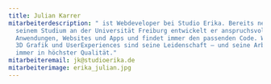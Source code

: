 ```yaml
---
title: Julian Karrer
mitarbeiterdescription: " ist Webdeveloper bei Studio Erika. Bereits neben
  seinem Studium an der Universität Freiburg entwickelt er anspruchsvolle
  Anwendungen, Websites und Apps und findet immer den passenden Code. Webdesign,
  3D Grafik und UserExperiences sind seine Leidenschaft – und seine Arbeiten
  immer in höchster Qualität."
mitarbeiteremail: jk@studioerika.de
mitarbeiterimage: erika_julian.jpg
---
```

